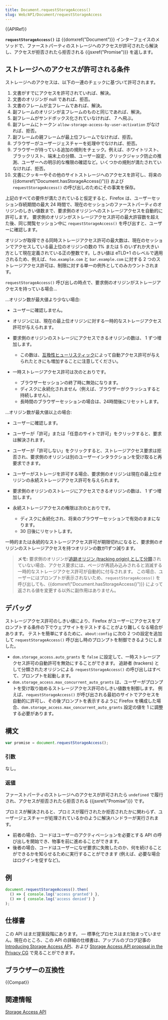 ```yaml
---
title: Document.requestStorageAccess()
slug: Web/API/Document/requestStorageAccess
---
```


{{APIRef}}

**`requestStorageAccess()`** は {{domxref("Document")}} インターフェイスのメソッドで、ファーストパーティのストレージへのアクセスが許可されたら解決し、アクセスが拒否されたら拒否される {{jsxref("Promise")}} を返します。

## ストレージへのアクセスが許可される条件

ストレージへのアクセスは、以下の一連のチェックに基づいて許可されます。

1. 文書がすでにアクセスを許可されていれば、解決。
2. 文書のオリジンが null であれば、拒否。
3. 文書のフレームが主フレームであれば、解決。
4. 副フレームのオリジンが主フレームのものと同じであれば、解決。
5. 副フレームがサンドボックス化されていなければ、 7 へ飛ぶ。
6. 副フレームにトークン `allow-storage-access-by-user-activation` がなければ、拒否。
7. 副フレームの親フレームが最上位フレームでなければ、拒否。
8. ブラウザーがユーザージェスチャーを処理中でなければ、拒否。
9. ブラウザーが持っている追加の規則をチェック。例えば、ホワイトリスト、ブラックリスト、端末上の分類、ユーザー設定、クリックジャック防止の推測、ユーザーへの明示的な権限の確認など。いくつかの規則が満たされていなければ、拒否。
10. 文書にクッキーやその他のサイトストレージへのアクセスを許可し、将来の {{domxref("Document.hasStorageAccess()")}} および `requestStorageAccess()` の呼び出しのためにその事実を保存。

上記のすべての要件が満たされていると仮定すると、Firefox は、ユーザーセッション存続期間の最大 24 時間で、現在のセッションのファーストパーティのオリジンのしきい値数まで、要求側のオリジンへのストレージアクセスを自動的に許可します。 要求側のオリジンがストレージアクセス許可の最大許容数を超えた後、同じ閲覧セッション中に `requestStorageAccess()` を呼び出すと、ユーザーに確認します。

オリジンが取得できる同時ストレージアクセス許可の最大数は、現在のセッションでアクセスしている最上位のオリジンの数の 1% または 5 のいずれか大きい方として現在定義されている正の整数です。しきい値は eTLD+1 のレベルで適用されるため、例えば、`foo.example.com` と `bar.example.com` に対する 2 つのストレージアクセス許可は、制限に対する単一の例外としてのみカウントされます。

`requestStorageAccess()` 呼び出しの時点で、要求側のオリジンがストレージアクセスを持っている場合...

...オリジン数が最大値より少ない場合:

- ユーザーに確認しません。
- オリジンには、現在の最上位オリジンに対する一時的なストレージアクセス許可が与えられます。
- 要求側のオリジンのストレージにアクセスできるオリジンの数は、 1 ずつ増加します。

  - この数は、[互換性ヒューリスティック](/ja/docs/Mozilla/Firefox/Privacy/Storage_access_policy#Automatic_storage_access_upon_interaction)によって自動アクセス許可が与えられたときにも増加することに注意してください。

- 一時ストレージアクセス許可は次のとおりです。

  - ブラウザーセッションの終了時に無効になります。
  - ディスクに永続化されません（例えば、ブラウザーがクラッシュすると持続しません）。
  - 長時間のブラウザーセッションの場合は、24時間後にリセットします。

...オリジン数が最大値以上の場合:

- ユーザーに確認します。
- ユーザーが「許可」または「任意のサイトで許可」をクリックすると、要求は解決されます。
- ユーザーが「許可しない」をクリックすると、ストレージアクセス要求は拒否され、要求側のオリジンは別のユーザーインタラクションを受け取ると再要求できます。
- ユーザーがストレージを許可する場合、要求側のオリジンは現在の最上位オリジンの永続ストレージアクセス許可を与えられます。
- 要求側のオリジンのストレージにアクセスできるオリジンの数は、 1 ずつ増加します。
- 永続ストレージアクセスの権限は次のとおりです。

  - ディスクに永続化され、将来のブラウザーセッションで有効のままになります。
  - 30 日後にリセットします。

一時的または永続的なストレージアクセス許可が期限切れになると、要求側のオリジンのストレージアクセスを持つオリジンの数が1ずつ減ります。

> **メモ:** 要求側のオリジンが[追跡オリジン (tracking origin) として分類](/ja/docs/Web/Privacy/Storage_Access_Policy#Tracking_protection_explained)されていない場合、アクセス要求には、ページが再読み込みされると消滅する一時的なストレージアクセス許可が自動的に付与されます。 この場合、ユーザーにはプロンプトが表示されないため、`requestStorageAccess()` を呼び出しても、{{domxref("Document.hasStorageAccess()")}} によって返される値を変更する以外に副作用はありません。

## デバッグ

ストレージアクセス許可のしきい値により、Firefox がユーザーにアクセスをプロンプトする条件の下でウェブサイトをテストすることがより難しくなる場合があります。 テストを簡単にするために、`about:config` に次の 2 つの設定を追加して `requestStorageAccess()` 呼び出し時のプロンプトを制御できるようにしました。

- `dom.storage_access.auto_grants` を `false` に設定して、一時ストレージアクセス許可の自動許可を無効にすることができます。 追跡者 (trackers) として分類されたオリジンによる `requestStorageAccess()` の呼び出しはすべて、プロンプトを起動します。
- `dom.storage_access.max_concurrent_auto_grants` は、ユーザーがプロンプトを受け取り始めるストレージアクセス許可のしきい値数を制御します。 例えば、`requestStorageAccess()` が呼び出される最初のサイトでアクセスを自動的に許可し、その後プロンプトを表示するように Firefox を構成した場合、`dom.storage_access.max_concurrent_auto_grants` 設定の値を 1 に調整する必要があります。

## 構文

```js
var promise = document.requestStorageAccess();
```

### 引数

なし。

### 返値

ファーストパーティのストレージへのアクセスが許可されたら `undefined` で履行され、アクセスが拒否されたら拒否される {{jsxref("Promise")}} です。

プロミスが解決されると、プロミスが履行されたか拒否されたかに関わらず、ユーザージェスチャーが処理されているかのように解決ハンドラーが実行されます。

- 前者の場合、コードはユーザーのアクティベーションを必要とする API の呼び出しを開始でき、物事を前に進めることができます。
- 後者の場合、コードはユーザーになぜ要求に失敗したのか、何を続けることができるかを知らせるために実行することができます (例えば、必要な場合はログインを促すなど)。

## 例

```js
document.requestStorageAccess().then(
  () => { console.log('access granted') },
  () => { console.log('access denied') }
);
```

## 仕様書

この API はまだ提案段階にあります。 — 標準化プロセスはまだ始まっていません。現在のところ、この API の詳細の仕様書は、アップルのブログ記事の [Introducing
Storage Access API](https://webkit.org/blog/8124/introducing-storage-access-api/)、および [Storage Access API proposal in the
Privacy CG](https://github.com/privacycg/storage-access) で見ることができます。

## ブラウザーの互換性

{{Compat}}

## 関連情報

[Storage Access API](/ja/docs/Web/API/Storage_Access_API)
